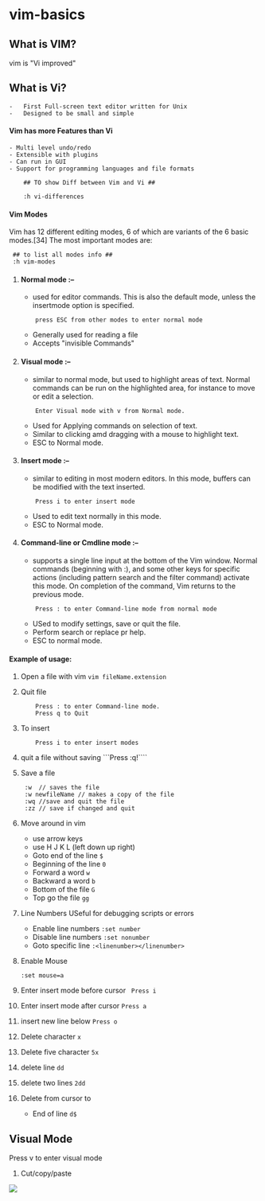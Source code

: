 # vim-basics

## What is VIM?

vim is "Vi improved"

## What is Vi?

    -   First Full-screen text editor written for Unix
    -   Designed to be small and simple

#### Vim has more Features than Vi

    - Multi level undo/redo
    - Extensible with plugins
    - Can run in GUI
    - Support for programming languages and file formats

```
    ## TO show Diff between Vim and Vi ##

    :h vi-differences

```

#### Vim Modes

Vim has 12 different editing modes, 6 of which are variants of the 6 basic modes.[34] The most important modes are:

```
 ## to list all modes info ##
 :h vim-modes
```

1. #### <b>Normal mode</b> :–

   - used for editor commands. This is also the default mode, unless the insertmode option is specified.

   ```
       press ESC from other modes to enter normal mode
   ```

   - Generally used for reading a file
   - Accepts "invisible Commands"

2. #### <b>Visual mode </b> :–

   - similar to normal mode, but used to highlight areas of text. Normal commands can be run on the highlighted area, for instance to move or edit a selection.

   ```
       Enter Visual mode with v from Normal mode.

   ```

   - Used for Applying commands on selection of text.
   - Similar to clicking amd dragging with a mouse to highlight text.
   - ESC to Normal mode.

3. #### <b>Insert mode </b> :–

   - similar to editing in most modern editors. In this mode, buffers can be modified with the text inserted.

   ```
       Press i to enter insert mode
   ```

   - Used to edit text normally in this mode.
   - ESC to Normal mode.

4. #### <b>Command-line or Cmdline mode </b> :–

   - supports a single line input at the bottom of the Vim window. Normal commands (beginning with :), and some other keys for specific actions (including pattern search and the filter command) activate this mode. On completion of the command, Vim returns to the previous mode.

   ```
       Press : to enter Command-line mode from normal mode

   ```

   - USed to modify settings, save or quit the file.
   - Perform search or replace pr help.
   - ESC to normal mode.

#### Example of usage:

1. Open a file with vim
   `vim fileName.extension`
2. Quit file

   ```
       Press : to enter Command-line mode.
       Press q to Quit

   ```

3. To insert

   ```
       Press i to enter insert modes

   ```

4. quit a file without saving
   ```Press :q!````

5. Save a file

   ```
    :w  // saves the file
    :w newfileName // makes a copy of the file
    :wq //save and quit the file
    :zz // save if changed and quit

   ```

6. Move around in vim

   - use arrow keys
   - use H J K L (left down up right)
   - Goto end of the line `$`
   - Beginning of the line `0`
   - Forward a word `w`
   - Backward a word `b`
   - Bottom of the file `G`
   - Top go the file `gg`

7. Line Numbers
   USeful for debugging scripts or errors
   - Enable line numbers
     `:set number`
   - Disable line numbers
     `:set nonumber`
   - Goto specific line
     `:<linenumber></linenumber>`
8. Enable Mouse
   ```
   :set mouse=a
   ```
9. Enter insert mode before cursor ` Press i`
10. Enter insert mode after cursor `Press a`
11. insert new line below `Press o`
12. Delete character `x`
13. Delete five character `5x`
14. delete line `dd`
15. delete two lines `2dd`
16. Delete from cursor to
    - End of line `d$`

## Visual Mode

Press v to enter visual mode
1. Cut/copy/paste


<img src="cheatsheet.png">
